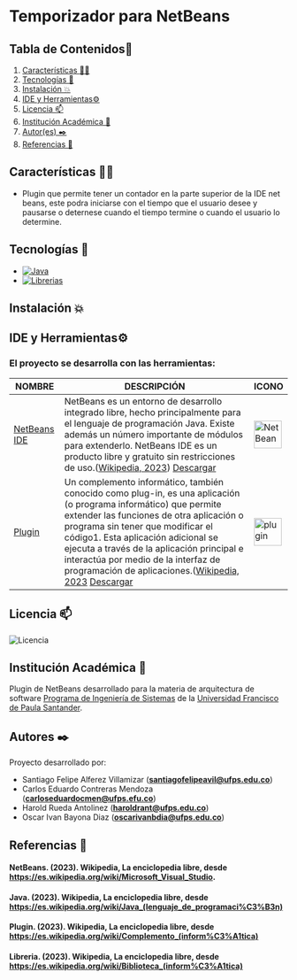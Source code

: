 # Temporizador para NetBeans 

## Tabla de Contenidos📑
1. [Características 👨‍💻](#características-)
2. [Tecnologías 👾](#tecnologías-)
3. [Instalación :boom:](#instalación-boom)
4. [IDE y Herramientas⚙️](#ide-y-herramientas%EF%B8%8F)
5. [Licencia 📫](#licencia-)
6. [Institución Académica 🏫](#institución-académica-)
7. [Autor(es) ✒️](#autores-%EF%B8%8F)
8. [Referencias 📖](#referencias-)

## Características 👨‍💻
- Plugin que permite tener un contador en la parte superior de la IDE net beans, este podra iniciarse con el tiempo que el usuario desee y pausarse o deternese cuando el tiempo termine o cuando el usuario lo determine.


## Tecnologías 👾
- [![Java](https://img.shields.io/badge/Java-blue)](https://es.wikipedia.org/wiki/Java_(lenguaje_de_programaci%C3%B3n))
- [![Librerias](https://img.shields.io/badge/librerias-java)](https://sites.google.com/site/primerosistems/materias/algoritmos/librerias-java)

## Instalación :boom:


## IDE y Herramientas⚙️
### El proyecto se desarrolla con las herramientas:
|   	NOMBRE|   	DESCRIPCIÓN|    ICONO|
|---	|---	|---   |
|   	[NetBeans IDE](https://netbeans.apache.org/) | 	NetBeans es un entorno de desarrollo integrado libre, hecho principalmente para el lenguaje de programación Java. Existe además un número importante de módulos para extenderlo. NetBeans IDE​ es un producto libre y gratuito sin restricciones de uso.([Wikipedia, 2023](https://es.wikipedia.org/wiki/NetBeans)) [Descargar](https://netbeans.apache.org/download/index.html)|<img src="https://upload.wikimedia.org/wikipedia/commons/thumb/9/98/Apache_NetBeans_Logo.svg/800px-Apache_NetBeans_Logo.svg.png" height="50px" alt="NetBeans">| 
|   	[Plugin](https://plugins.netbeans.apache.org/) |  Un complemento informático, también conocido como plug-in, es una aplicación (o programa informático) que permite extender las funciones de otra aplicación o programa sin tener que modificar el código1​. Esta aplicación adicional se ejecuta a través de la aplicación principal e interactúa por medio de la interfaz de programación de aplicaciones.([Wikipedia, 2023](https://es.wikipedia.org/wiki/Complemento_(inform%C3%A1tica)) [Descargar](https://plugins.netbeans.apache.org/)|<img src="https://ithemes.com/wp-content/uploads/2017/05/what-is-a-plugin.png" height="50px" alt="plugin">|

## Licencia 📫
![Licencia](https://img.shields.io/badge/Licencia-MTI-blue)

## Institución Académica 🏫
Plugin de NetBeans desarrollado para la materia de arquitectura de software [Programa de Ingeniería de Sistemas](<https://ingsistemas.cloud.ufps.edu.co/>) de la [Universidad Francisco de Paula Santander](<https://ww2.ufps.edu.co/>).

## Autores ✒️
Proyecto desarrollado por:
- Santiago Felipe Alferez Villamizar (**santiagofelipeavil@ufps.edu.co**)
- Carlos Eduardo Contreras Mendoza (**carloseduardocmen@ufps.efu.co**)
- Harold Rueda Antolinez (**haroldrant@ufps.edu.co**)
- Oscar Ivan Bayona Diaz (**oscarivanbdia@ufps.edu.co**)

## Referencias 📖
#### NetBeans. (2023). Wikipedia, La enciclopedia libre, desde https://es.wikipedia.org/wiki/Microsoft_Visual_Studio.
#### Java. (2023). Wikipedia, La enciclopedia libre, desde https://es.wikipedia.org/wiki/Java_(lenguaje_de_programaci%C3%B3n)
#### Plugin. (2023). Wikipedia, La enciclopedia libre, desde https://es.wikipedia.org/wiki/Complemento_(inform%C3%A1tica)
#### Libreria. (2023). Wikipedia, La enciclopedia libre, desde https://es.wikipedia.org/wiki/Biblioteca_(inform%C3%A1tica)
